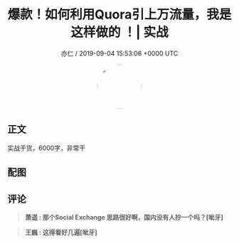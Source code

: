 <h1 align="center">爆款！如何利用Quora引上万流量，我是这样做的 ！| 实战</h1>
<p align="center">
    <a>亦仁 / 2019-09-04 15:53:06 &#43;0000 UTC</a>
</p>

<div align="center">
    <img src="https://images.zsxq.com/Fn3NQqCN8nuGF86yZPXSbEsl0mb3?e=1590940799&amp;token=kIxbL07-8jAj8w1n4s9zv64FuZZNEATmlU_Vm6zD:pfbNc8W3hS0oYG_hyXXh_rHMHuc=" width="100" height="100" style="border:1px solid;border-radius:50%; color:#ffffff"/>
</div>

## 正文

<div>
 实战干货，6000字，非常干


</div>

## 配图
<div class="image" align="center">

</div>

## 评论

<div align="left">
<div>

<blockquote >
<span> <strong>萧遥 : 那个Social Exchange 思路很好啊，国内没有人抄一个吗？[呲牙] </strong></span>
</blockquote>

<blockquote >
<span> <strong>王巍 : 这得看好几遍[呲牙] </strong></span>
</blockquote>

</div>
</div>
